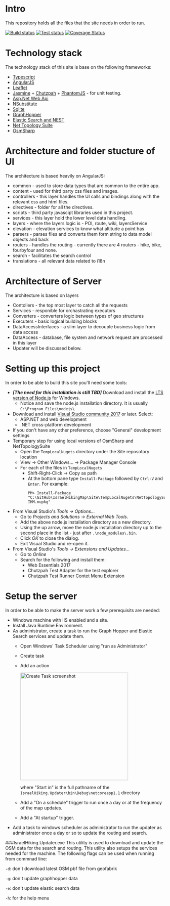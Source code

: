 # Intro
This repository holds all the files that the site needs in order to run.

[![Build status](https://ci.appveyor.com/api/projects/status/38up550uh57s8khw/branch/master?svg=true)](https://ci.appveyor.com/project/HarelM/site/branch/master)
[![Test status](http://teststatusbadge.azurewebsites.net/api/status/HarelM/site)](https://ci.appveyor.com/project/HarelM/site)
[![Coverage Status](https://coveralls.io/repos/github/IsraelHikingMap/Site/badge.svg?branch=master)](https://coveralls.io/github/IsraelHikingMap/Site?branch=master)

# Technology stack
The technology stack of this site is base on the following frameworks:
* [Typescript](http://www.typescriptlang.org/)
* [AngularJS](https://angularjs.org/)
* [Leaflet](http://leafletjs.com/)
* [Jasmine](http://jasmine.github.io/) + [Chutzpah](https://chutzpah.codeplex.com/) + [PhantomJS](http://phantomjs.org/) - for unit testing.
* [Asp.Net Web Api](http://www.asp.net/web-api)
* [NSubstitute](http://nsubstitute.github.io/)
* [Sqlite](https://www.sqlite.org/)
* [GraphHopper](https://graphhopper.com/)
* [Elastic Search and NEST](https://www.elastic.co/)
* [Net Topology Suite](https://github.com/NetTopologySuite/NetTopologySuite)
* [OsmSharp](http://www.osmsharp.com/)


# Architecture and folder stucture of UI
The architecture is based heavily on AngularJS:
* common - used to store data types that are common to the entire app.
* content - used for third party css files and images.
* controllers - this layer handles the UI calls and bindings along with the relevant css and html files.
* directives - folder for all the directives.
* scripts - third party javascipt libraries used in this project.
* services - this layer hold the lower level data handling.
 * layers - where the layers logic is - POI, route, wiki, layersService
 * elevation - elevation services to know what altitude a point has
 * parsers - parses files and converts them form string to data model objects and back
 * routers - handles the routing - currently there are 4 routers - hike, bike, fourbyfour and none.
 * search - facilitates the search control
* translations - all relevant data related to i18n
 
# Architecture of Server
The architecture is based on layers
* Contollers - the top most layer to catch all the requests
* Services - responible for orchastrating executors
* Converters - converters logic between types of geo structures
* Executers - basic logical building blocks 
* DataAccessInterfaces - a slim layer to decouple business logic from data access
* DataAccess - database, file system and network request are processed in this layer
* Updater will be discussed below.  

# Setting up this project
In order to be able to build this site you'll need some tools:

* ___[The need for this installation is still TBD]___ Download and install the [LTS version of Node.js](https://nodejs.org/en/) for Windows.
  * Notice and save the node.js installation directory. It is usually ```C:\Program Files\nodejs\```
* Download and install [Visual Studio community 2017](https://www.visualstudio.com/downloads) or later. Select:
  * ASP.NET and web development
  * .NET cross-platform development
* If you don't have any other preference, choose "General" development settings
* Temporary step for using local versions of OsmSharp and NetTopologySuite
  * Open the ```TempLocalNugets``` directory under the Site reposotory location
  * View &rarr; Other Windows... &rarr; Package Manager Console
  * For each of the files in ```TempLocalNugets```
    * Shift-Right-Click &rarr; Copy as path
    * At the bottom pane type ```Install-Package``` followed by ```Ctrl-V``` and ```Enter```. For example:
      ```
      PM> Install-Package "C:\GitHub\IsraelHikingMap\Site\TempLocalNugets\NetTopologySuite.IO.1.15.0-IHM.nupkg"
      ```
* From Visual Studio's _Tools &rarr; Options..._
  * Go to _Projects and Solutions &rarr; External Web Tools_.
  * Add the above node.js installation directory as a new directory.
  * Using the up arrow, move the node.js installation directory up to the second place in the list - just after ```.\node_modules\.bin```.
  * Click _OK_ to close the dialog.
  * Exit Visual Studio and re-open it.
* From Visual Studio's _Tools &rarr; Extensions and Updates..._ 
  * Go to _Online_
  * Search for the following and install them: 
    * Web Essentials 2017
    * Chutzpah Test Adapter for the test explorer
    * Chutzpah Test Runner Contet Menu Extension

# Setup the server
In order to be able to make the server work a few prerequisits are needed:
* Windows machine with IIS enabled and a site.
* Install Java Runtime Environment.
* As administrator, create a task to run the Graph Hopper and Elastic Search services and update them.
  * Open Windows' Task Scheduler using "run as Administrator"
  * Create task 
  * Add an action
  
      <img width="340" alt="Create Task screenshot" src="https://cloud.githubusercontent.com/assets/1304610/24397580/581fecb8-13af-11e7-9388-e3741fcc52bd.png">

      where "Start in" is the full pathname of the ```IsraelHiking.Updater\bin\Debug\netcoreapp1.1``` directory
  * Add a "On a schedule" trigger to run once a day or at the frequency of the map updates.
  * Add a "At startup" trigger.
* Add a task to windows scheduler as administrator to run the updater as administrator once a day or so to update the routing and search.

###IsraelHiking.Updater.exe
This utility is used to download and update the OSM data for the search and routing.
This utility also setups the services needed for the machine.
The following flags can be used when running from commnad line:

```-d```: don't download latest OSM pbf file from geofabrik

```-g```: don't update graphhopper data

```-e```: don't update elastic search data

```-h```: for the help menu
